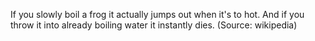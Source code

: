 If you slowly boil a frog it actually jumps out when it's to hot. And if you throw it into already boiling water it instantly dies. (Source: wikipedia)

